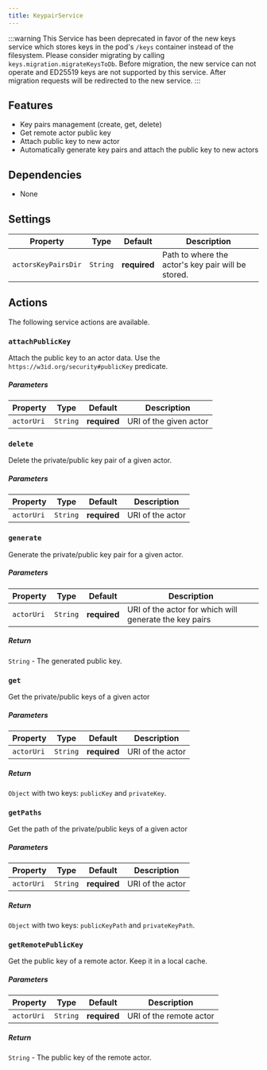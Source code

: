```yaml
---
title: KeypairService
---
```


:::warning
This Service has been deprecated in favor of the new keys service which stores keys in the pod's `/keys` container instead of the filesystem.
Please consider migrating by calling `keys.migration.migrateKeysToDb`. Before migration, the new service can not operate and ED25519 keys are not supported by this service. After migration requests will be redirected to the new service.
:::

## Features

- Key pairs management (create, get, delete)
- Get remote actor public key
- Attach public key to new actor
- Automatically generate key pairs and attach the public key to new actors

## Dependencies

- None

## Settings

| Property            | Type     | Default      | Description                                        |
| ------------------- | -------- | ------------ | -------------------------------------------------- |
| `actorsKeyPairsDir` | `String` | **required** | Path to where the actor's key pair will be stored. |

## Actions

The following service actions are available.

### `attachPublicKey`

Attach the public key to an actor data.
Use the `https://w3id.org/security#publicKey` predicate.

##### Parameters

| Property   | Type     | Default      | Description            |
| ---------- | -------- | ------------ | ---------------------- |
| `actorUri` | `String` | **required** | URI of the given actor |

### `delete`

Delete the private/public key pair of a given actor.

##### Parameters

| Property   | Type     | Default      | Description      |
| ---------- | -------- | ------------ | ---------------- |
| `actorUri` | `String` | **required** | URI of the actor |

### `generate`

Generate the private/public key pair for a given actor.

##### Parameters

| Property   | Type     | Default      | Description                                            |
| ---------- | -------- | ------------ | ------------------------------------------------------ |
| `actorUri` | `String` | **required** | URI of the actor for which will generate the key pairs |

##### Return

`String` - The generated public key.

### `get`

Get the private/public keys of a given actor

##### Parameters

| Property   | Type     | Default      | Description      |
| ---------- | -------- | ------------ | ---------------- |
| `actorUri` | `String` | **required** | URI of the actor |

##### Return

`Object` with two keys: `publicKey` and `privateKey`.

### `getPaths`

Get the path of the private/public keys of a given actor

##### Parameters

| Property   | Type     | Default      | Description      |
| ---------- | -------- | ------------ | ---------------- |
| `actorUri` | `String` | **required** | URI of the actor |

##### Return

`Object` with two keys: `publicKeyPath` and `privateKeyPath`.

### `getRemotePublicKey`

Get the public key of a remote actor.
Keep it in a local cache.

##### Parameters

| Property   | Type     | Default      | Description             |
| ---------- | -------- | ------------ | ----------------------- |
| `actorUri` | `String` | **required** | URI of the remote actor |

##### Return

`String` - The public key of the remote actor.
